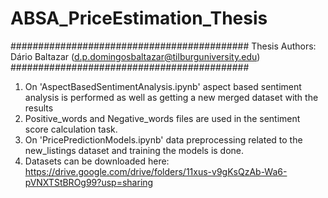 # ABSA_PriceEstimation_Thesis
###########################################
Thesis
Authors:
Dário Baltazar (d.p.domingosbaltazar@tilburguniversity.edu)
###########################################

1. On 'AspectBasedSentimentAnalysis.ipynb' aspect based sentiment analysis is performed as well as getting a new merged dataset with the results
2. Positive_words and Negative_words files are used in the sentiment score calculation task.
3. On 'PricePredictionModels.ipynb' data preprocessing related to the new_listings dataset and training the models is done.
4. Datasets can be downloaded here: https://drive.google.com/drive/folders/11xus-v9gKsQzAb-Wa6-pVNXTStBROg99?usp=sharing
